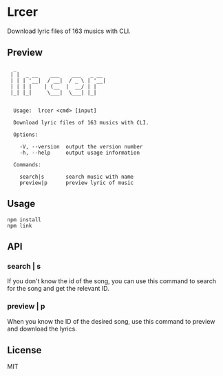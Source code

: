 # Lrcer

Download lyric files of 163 musics with CLI.

## Preview
```shell
  _
 | |  _ __    ___    ___   _ __
 | | | '__|  / __|  / _ \ | '__|
 | | | |    | (__  |  __/ | |
 |_| |_|     \___|  \___| |_|


  Usage:  lrcer <cmd> [input]

  Download lyric files of 163 musics with CLI.

  Options:

    -V, --version  output the version number
    -h, --help     output usage information

  Commands:

    search|s       search music with name
    preview|p      preview lyric of music
```

## Usage

```shell
npm install
npm link
```

## API

### search | s

If you don't know the id of the song, you can use this command to search for the song and get the relevant ID.

### preview | p

When you know the ID of the desired song, use this command to preview and download the lyrics.

## License

MIT

